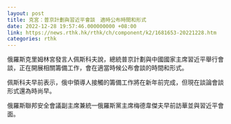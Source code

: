 ```yaml
---
layout: post
title: 克宮：普京計劃與習近平會談　適時公布時間和形式
date: 2022-12-28 19:57:46.000000000 +08:00
link: https://news.rthk.hk/rthk/ch/component/k2/1681653-20221228.htm
categories: rthk
---
```


俄羅斯克里姆林宮發言人佩斯科夫說，總統普京計劃與中國國家主席習近平舉行會談，正在開展相關籌備工作，會在適當時候公布會談的時間和形式。

佩斯科夫早前表示，俄中領導人接觸的籌備工作將在新年前完成，但現在談論會談形式還為時尚早。

俄羅斯聯邦安全會議副主席兼統一俄羅斯黨主席梅德韋傑夫早前訪華並與習近平會面。
